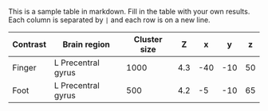 
This is a sample table in markdown. Fill in the table with your own results. Each column is separated by `|` and each row is on a new line.


Contrast | Brain region       | Cluster size |  Z  |  x  |  y  |  z |
-------- | ------------------ | ------------ | --- | --- | --- | ---|
Finger   | L Precentral gyrus | 1000         | 4.3 | -40 | -10 | 50 |
Foot     | L Precentral gyrus | 500          | 4.2 | -5  | -10 | 65 |
